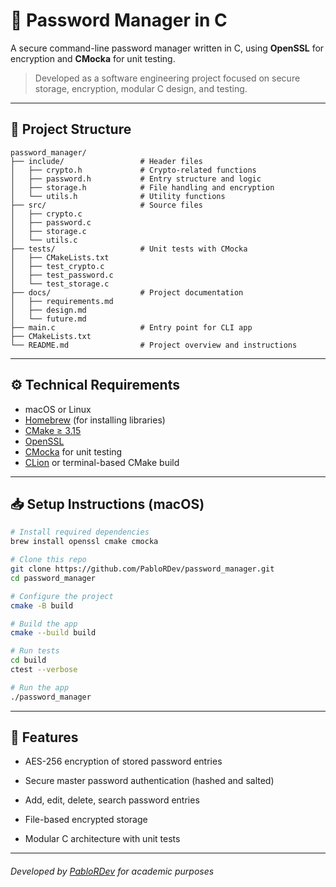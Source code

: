 # 🔐 Password Manager in C

A secure command-line password manager written in C, using **OpenSSL** for encryption and **CMocka** for unit testing.

> Developed as a software engineering project focused on secure storage, encryption, modular C design, and testing.

---

## 📁 Project Structure

```text
password_manager/
├── include/                 # Header files
│   ├── crypto.h             # Crypto-related functions
│   ├── password.h           # Entry structure and logic
│   ├── storage.h            # File handling and encryption
│   └── utils.h              # Utility functions
├── src/                     # Source files
│   ├── crypto.c
│   ├── password.c
│   ├── storage.c
│   └── utils.c
├── tests/                   # Unit tests with CMocka
│   ├── CMakeLists.txt
│   ├── test_crypto.c
│   ├── test_password.c
│   └── test_storage.c
├── docs/                    # Project documentation
│   ├── requirements.md
│   ├── design.md
│   └── future.md
├── main.c                   # Entry point for CLI app
├── CMakeLists.txt
└── README.md                # Project overview and instructions
```

---

## ⚙️ Technical Requirements

- macOS or Linux
- [Homebrew](https://brew.sh) (for installing libraries)
- [CMake ≥ 3.15](https://cmake.org/)
- [OpenSSL](https://www.openssl.org/)
- [CMocka](https://cmocka.org/) for unit testing
- [CLion](https://www.jetbrains.com/clion/) or terminal-based CMake build

---

## 📥 Setup Instructions (macOS)

```bash
# Install required dependencies
brew install openssl cmake cmocka

# Clone this repo
git clone https://github.com/PabloRDev/password_manager.git
cd password_manager

# Configure the project
cmake -B build

# Build the app
cmake --build build

# Run tests
cd build
ctest --verbose

# Run the app
./password_manager
```
---

## 🚀 Features

- AES-256 encryption of stored password entries

- Secure master password authentication (hashed and salted)

- Add, edit, delete, search password entries

- File-based encrypted storage

- Modular C architecture with unit tests

---

###### _Developed by [PabloRDev](https://github.com/PabloRDev)  for academic purposes_